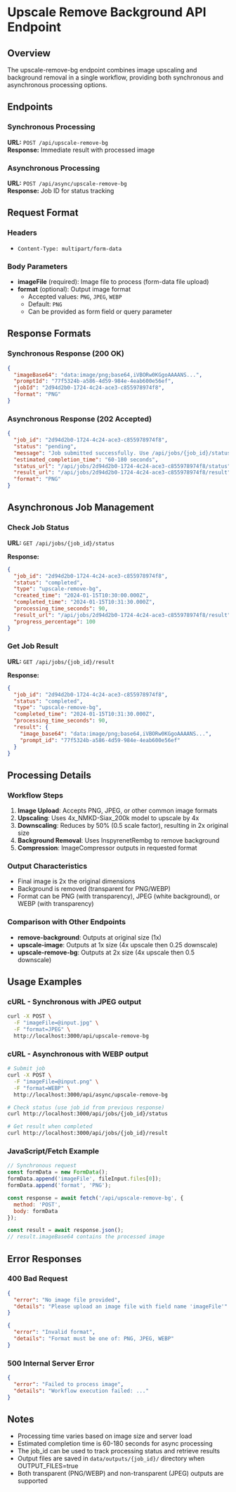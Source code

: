 # Upscale Remove Background API Endpoint

## Overview
The upscale-remove-bg endpoint combines image upscaling and background removal in a single workflow, providing both synchronous and asynchronous processing options.

## Endpoints

### Synchronous Processing
**URL:** `POST /api/upscale-remove-bg`  
**Response:** Immediate result with processed image

### Asynchronous Processing  
**URL:** `POST /api/async/upscale-remove-bg`  
**Response:** Job ID for status tracking

## Request Format

### Headers
- `Content-Type: multipart/form-data`

### Body Parameters
- **imageFile** (required): Image file to process (form-data file upload)
- **format** (optional): Output image format
  - Accepted values: `PNG`, `JPEG`, `WEBP`
  - Default: `PNG`
  - Can be provided as form field or query parameter

## Response Formats

### Synchronous Response (200 OK)
```json
{
  "imageBase64": "data:image/png;base64,iVBORw0KGgoAAAANS...",
  "promptId": "77f5324b-a586-4d59-984e-4eab600e56ef",
  "jobId": "2d94d2b0-1724-4c24-ace3-c855978974f8",
  "format": "PNG"
}
```

### Asynchronous Response (202 Accepted)
```json
{
  "job_id": "2d94d2b0-1724-4c24-ace3-c855978974f8",
  "status": "pending",
  "message": "Job submitted successfully. Use /api/jobs/{job_id}/status to track progress.",
  "estimated_completion_time": "60-180 seconds",
  "status_url": "/api/jobs/2d94d2b0-1724-4c24-ace3-c855978974f8/status",
  "result_url": "/api/jobs/2d94d2b0-1724-4c24-ace3-c855978974f8/result",
  "format": "PNG"
}
```

## Asynchronous Job Management

### Check Job Status
**URL:** `GET /api/jobs/{job_id}/status`

**Response:**
```json
{
  "job_id": "2d94d2b0-1724-4c24-ace3-c855978974f8",
  "status": "completed",
  "type": "upscale-remove-bg",
  "created_time": "2024-01-15T10:30:00.000Z",
  "completed_time": "2024-01-15T10:31:30.000Z",
  "processing_time_seconds": 90,
  "result_url": "/api/jobs/2d94d2b0-1724-4c24-ace3-c855978974f8/result",
  "progress_percentage": 100
}
```

### Get Job Result
**URL:** `GET /api/jobs/{job_id}/result`

**Response:**
```json
{
  "job_id": "2d94d2b0-1724-4c24-ace3-c855978974f8",
  "status": "completed",
  "type": "upscale-remove-bg",
  "completed_time": "2024-01-15T10:31:30.000Z",
  "processing_time_seconds": 90,
  "result": {
    "image_base64": "data:image/png;base64,iVBORw0KGgoAAAANS...",
    "prompt_id": "77f5324b-a586-4d59-984e-4eab600e56ef"
  }
}
```

## Processing Details

### Workflow Steps
1. **Image Upload**: Accepts PNG, JPEG, or other common image formats
2. **Upscaling**: Uses 4x_NMKD-Siax_200k model to upscale by 4x
3. **Downscaling**: Reduces by 50% (0.5 scale factor), resulting in 2x original size
4. **Background Removal**: Uses InspyrenetRembg to remove background
5. **Compression**: ImageCompressor outputs in requested format

### Output Characteristics
- Final image is 2x the original dimensions
- Background is removed (transparent for PNG/WEBP)
- Format can be PNG (with transparency), JPEG (white background), or WEBP (with transparency)

### Comparison with Other Endpoints
- **remove-background**: Outputs at original size (1x)
- **upscale-image**: Outputs at 1x size (4x upscale then 0.25 downscale)
- **upscale-remove-bg**: Outputs at 2x size (4x upscale then 0.5 downscale)

## Usage Examples

### cURL - Synchronous with JPEG output
```bash
curl -X POST \
  -F "imageFile=@input.jpg" \
  -F "format=JPEG" \
  http://localhost:3000/api/upscale-remove-bg
```

### cURL - Asynchronous with WEBP output
```bash
# Submit job
curl -X POST \
  -F "imageFile=@input.png" \
  -F "format=WEBP" \
  http://localhost:3000/api/async/upscale-remove-bg

# Check status (use job_id from previous response)
curl http://localhost:3000/api/jobs/{job_id}/status

# Get result when completed
curl http://localhost:3000/api/jobs/{job_id}/result
```

### JavaScript/Fetch Example
```javascript
// Synchronous request
const formData = new FormData();
formData.append('imageFile', fileInput.files[0]);
formData.append('format', 'PNG');

const response = await fetch('/api/upscale-remove-bg', {
  method: 'POST',
  body: formData
});

const result = await response.json();
// result.imageBase64 contains the processed image
```

## Error Responses

### 400 Bad Request
```json
{
  "error": "No image file provided",
  "details": "Please upload an image file with field name 'imageFile'"
}
```

```json
{
  "error": "Invalid format",
  "details": "Format must be one of: PNG, JPEG, WEBP"
}
```

### 500 Internal Server Error
```json
{
  "error": "Failed to process image",
  "details": "Workflow execution failed: ..."
}
```

## Notes
- Processing time varies based on image size and server load
- Estimated completion time is 60-180 seconds for async processing
- The job_id can be used to track processing status and retrieve results
- Output files are saved in `data/outputs/{job_id}/` directory when OUTPUT_FILES=true
- Both transparent (PNG/WEBP) and non-transparent (JPEG) outputs are supported